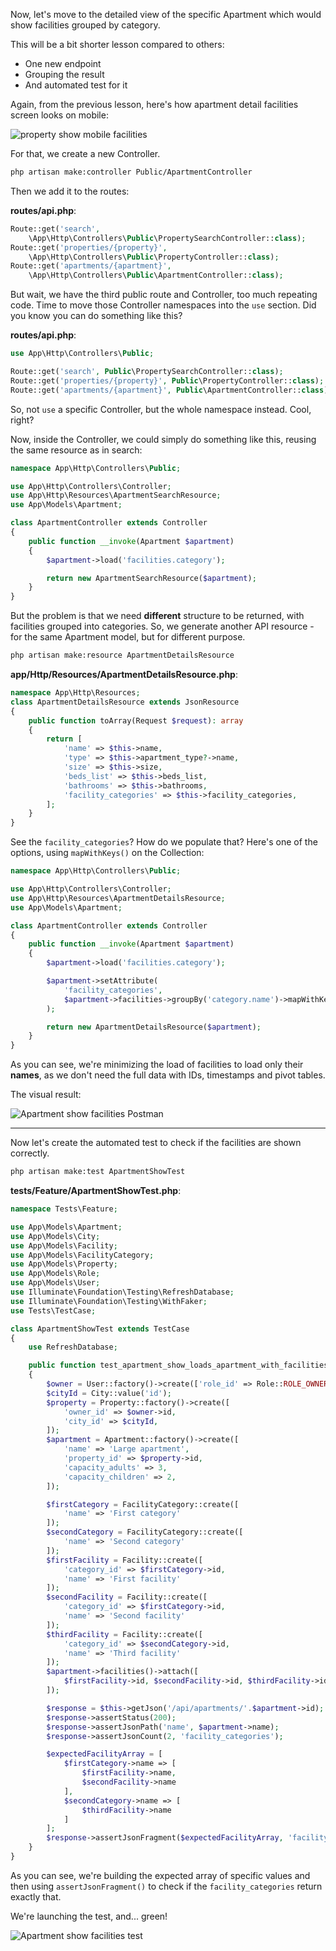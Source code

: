 Now, let's move to the detailed view of the specific Apartment which would show facilities grouped by category.

This will be a bit shorter lesson compared to others: 

- One new endpoint
- Grouping the result
- And automated test for it


Again, from the previous lesson, here's how apartment detail facilities screen looks on mobile:

![property show mobile facilities](images/property-show-mobile-facilities.png)

For that, we create a new Controller.

```sh
php artisan make:controller Public/ApartmentController
```

Then we add it to the routes:

**routes/api.php**:
```php
Route::get('search',
    \App\Http\Controllers\Public\PropertySearchController::class);
Route::get('properties/{property}',
    \App\Http\Controllers\Public\PropertyController::class);
Route::get('apartments/{apartment}',
    \App\Http\Controllers\Public\ApartmentController::class);
```

But wait, we have the third public route and Controller, too much repeating code. Time to move those Controller namespaces into the `use` section. Did you know you can do something like this?

**routes/api.php**:
```php
use App\Http\Controllers\Public;

Route::get('search', Public\PropertySearchController::class);
Route::get('properties/{property}', Public\PropertyController::class);
Route::get('apartments/{apartment}', Public\ApartmentController::class);
```

So, not `use` a specific Controller, but the whole namespace instead. Cool, right?

Now, inside the Controller, we could simply do something like this, reusing the same resource as in search:

```php
namespace App\Http\Controllers\Public;

use App\Http\Controllers\Controller;
use App\Http\Resources\ApartmentSearchResource;
use App\Models\Apartment;

class ApartmentController extends Controller
{
    public function __invoke(Apartment $apartment)
    {
        $apartment->load('facilities.category');

        return new ApartmentSearchResource($apartment);
    }
}
```

But the problem is that we need **different** structure to be returned, with facilities grouped into categories. So, we generate another API resource - for the same Apartment model, but for different purpose.

```sh
php artisan make:resource ApartmentDetailsResource
```

**app/Http/Resources/ApartmentDetailsResource.php**:
```php
namespace App\Http\Resources;
class ApartmentDetailsResource extends JsonResource
{
    public function toArray(Request $request): array
    {
        return [
            'name' => $this->name,
            'type' => $this->apartment_type?->name,
            'size' => $this->size,
            'beds_list' => $this->beds_list,
            'bathrooms' => $this->bathrooms,
            'facility_categories' => $this->facility_categories,
        ];
    }
}
```

See the `facility_categories`? How do we populate that? Here's one of the options, using `mapWithKeys()` on the Collection:

```php
namespace App\Http\Controllers\Public;

use App\Http\Controllers\Controller;
use App\Http\Resources\ApartmentDetailsResource;
use App\Models\Apartment;

class ApartmentController extends Controller
{
    public function __invoke(Apartment $apartment)
    {
        $apartment->load('facilities.category');

        $apartment->setAttribute(
            'facility_categories',
            $apartment->facilities->groupBy('category.name')->mapWithKeys(fn ($items, $key) => [$key => $items->pluck('name')])
        );

        return new ApartmentDetailsResource($apartment);
    }
}
```

As you can see, we're minimizing the load of facilities to load only their **names**, as we don't need the full data with IDs, timestamps and pivot tables.

The visual result:

![Apartment show facilities Postman](images/apartment-show-facilities-postman.png)

---

Now let's create the automated test to check if the facilities are shown correctly.

```sh
php artisan make:test ApartmentShowTest
```

**tests/Feature/ApartmentShowTest.php**:
```php
namespace Tests\Feature;

use App\Models\Apartment;
use App\Models\City;
use App\Models\Facility;
use App\Models\FacilityCategory;
use App\Models\Property;
use App\Models\Role;
use App\Models\User;
use Illuminate\Foundation\Testing\RefreshDatabase;
use Illuminate\Foundation\Testing\WithFaker;
use Tests\TestCase;

class ApartmentShowTest extends TestCase
{
    use RefreshDatabase;

    public function test_apartment_show_loads_apartment_with_facilities()
    {
        $owner = User::factory()->create(['role_id' => Role::ROLE_OWNER]);
        $cityId = City::value('id');
        $property = Property::factory()->create([
            'owner_id' => $owner->id,
            'city_id' => $cityId,
        ]);
        $apartment = Apartment::factory()->create([
            'name' => 'Large apartment',
            'property_id' => $property->id,
            'capacity_adults' => 3,
            'capacity_children' => 2,
        ]);

        $firstCategory = FacilityCategory::create([
            'name' => 'First category'
        ]);
        $secondCategory = FacilityCategory::create([
            'name' => 'Second category'
        ]);
        $firstFacility = Facility::create([
            'category_id' => $firstCategory->id,
            'name' => 'First facility'
        ]);
        $secondFacility = Facility::create([
            'category_id' => $firstCategory->id,
            'name' => 'Second facility'
        ]);
        $thirdFacility = Facility::create([
            'category_id' => $secondCategory->id,
            'name' => 'Third facility'
        ]);
        $apartment->facilities()->attach([
            $firstFacility->id, $secondFacility->id, $thirdFacility->id
        ]);

        $response = $this->getJson('/api/apartments/'.$apartment->id);
        $response->assertStatus(200);
        $response->assertJsonPath('name', $apartment->name);
        $response->assertJsonCount(2, 'facility_categories');

        $expectedFacilityArray = [
            $firstCategory->name => [
                $firstFacility->name,
                $secondFacility->name
            ],
            $secondCategory->name => [
                $thirdFacility->name
            ]
        ];
        $response->assertJsonFragment($expectedFacilityArray, 'facility_categories');
    }
}
```

As you can see, we're building the expected array of specific values and then using `assertJsonFragment()` to check if the `facility_categories` return exactly that.

We're launching the test, and... green!

![Apartment show facilities test](images/apartment-show-facilities-test.png)